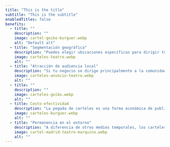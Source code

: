 ```yaml
---
title: "This is the title"
subtitle: "This is the subtitle"
enabledTitles: false
benefits:
  - title: ""
    description: ""
    image: cartel-goiko-burguer.webp
    alt: "Default alt"
  - title: "Segmentación geográfica"
    description: "Puedes elegir ubicaciones específicas para dirigir tu mensaje a audiencias locales o en áreas específicas de interés."
    image: carteles-teatro.webp
    alt: ""
  - title: "Atracción de audiencia local"
    description: "Si tu negocio se dirige principalmente a la comunidad local, una pegada de carteles es una acción muy efectiva para llegar a ese público objetivo."
    image: carteles-anuncio-teatro.webp
    alt: ""
  - title: ""
    description: ""
    image: carteles-goiko.webp
    alt: ""
  - title: Costo-efectividad
    description: "La pegada de carteles es una forma económica de publicidad en comparación con otros medios más costosos."
    image: carteles-burguer.webp
    alt: ""
  - title: "Permanencia en el entorno"
    description: "A diferencia de otros medios temporales, los carteles en las calles permanecen en el entorno durante un período prolongado, aumentando su exposición."
    image: cartel-madrid-teatro-marquina.webp
    alt: ""
---
```

